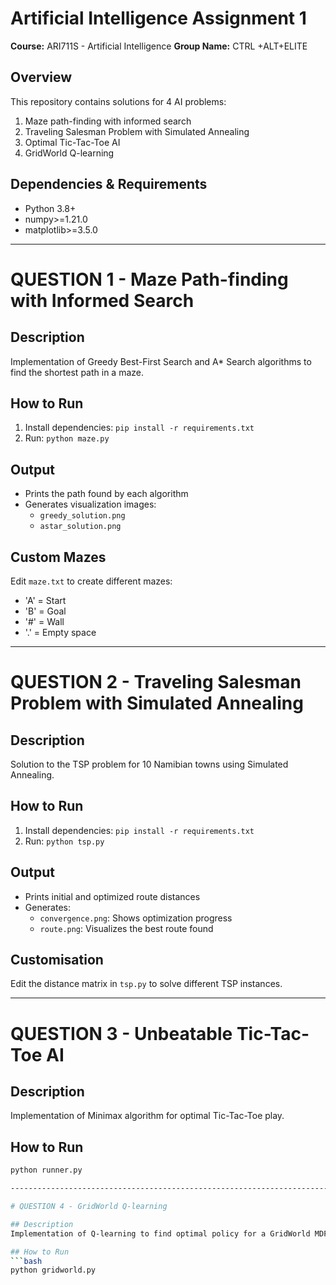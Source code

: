 # Artificial Intelligence Assignment 1

**Course:** ARI711S - Artificial Intelligence
**Group Name:** CTRL +ALT+ELITE

## Overview
This repository contains solutions for 4 AI problems:
1. Maze path-finding with informed search
2. Traveling Salesman Problem with Simulated Annealing
3. Optimal Tic-Tac-Toe AI
4. GridWorld Q-learning

## Dependencies & Requirements
- Python 3.8+
- numpy>=1.21.0
- matplotlib>=3.5.0

----------------------------------------------------------------------------

# QUESTION 1 - Maze Path-finding with Informed Search

## Description
Implementation of Greedy Best-First Search and A* Search algorithms to find the shortest path in a maze.

## How to Run
1. Install dependencies: `pip install -r requirements.txt`
2. Run: `python maze.py`

## Output
- Prints the path found by each algorithm
- Generates visualization images:
  - `greedy_solution.png`
  - `astar_solution.png`

## Custom Mazes
Edit `maze.txt` to create different mazes:
- 'A' = Start
- 'B' = Goal
- '#' = Wall
- '.' = Empty space

----------------------------------------------------------------------------

# QUESTION 2 - Traveling Salesman Problem with Simulated Annealing

## Description
Solution to the TSP problem for 10 Namibian towns using Simulated Annealing.

## How to Run
1. Install dependencies: `pip install -r requirements.txt`
2. Run: `python tsp.py`

## Output
- Prints initial and optimized route distances
- Generates:
  - `convergence.png`: Shows optimization progress
  - `route.png`: Visualizes the best route found

## Customisation
Edit the distance matrix in `tsp.py` to solve different TSP instances.

----------------------------------------------------------------------------

# QUESTION 3 - Unbeatable Tic-Tac-Toe AI

## Description
Implementation of Minimax algorithm for optimal Tic-Tac-Toe play.

## How to Run
```bash
python runner.py

----------------------------------------------------------------------------

# QUESTION 4 - GridWorld Q-learning

## Description
Implementation of Q-learning to find optimal policy for a GridWorld MDP.

## How to Run
```bash
python gridworld.py